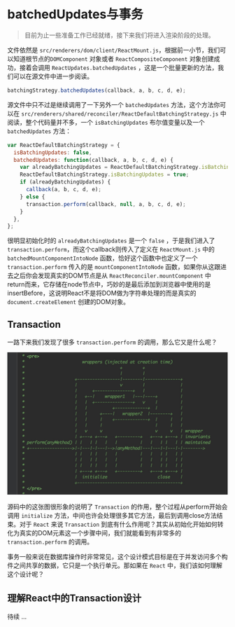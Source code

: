 # batchedUpdates与事务

> 目前为止一些准备工作已经就绪，接下来我们将进入渲染阶段的处理。

文件依然是 `src/renderers/dom/client/ReactMount.js`，根据前一小节，我们可以知道根节点的`DOMComponent` 对象或者 `ReactCompositeComponent` 对象创建成功，接着会调用 `ReactUpdates.batchedUpdates` ，这是一个批量更新的方法，我们可以在源文件中进一步阅读。

```JavaScript
batchingStrategy.batchedUpdates(callback, a, b, c, d, e);
```

源文件中只不过是继续调用了一下另外一个 `batchedUpdates` 方法，这个方法你可以在 `src/renderers/shared/reconciler/ReactDefaultBatchingStrategy.js` 中阅读，整个代码量并不多，一个 `isBatchingUpdates` 布尔值变量以及一个 `batchedUpdates` 方法：

```JavaScript
var ReactDefaultBatchingStrategy = {
  isBatchingUpdates: false,
  batchedUpdates: function(callback, a, b, c, d, e) {
    var alreadyBatchingUpdates = ReactDefaultBatchingStrategy.isBatchingUpdates;
    ReactDefaultBatchingStrategy.isBatchingUpdates = true;
    if (alreadyBatchingUpdates) {
      callback(a, b, c, d, e);
    } else {
      transaction.perform(callback, null, a, b, c, d, e);
    }
  },
};
```

很明显初始化时的 `alreadyBatchingUpdates` 是一个 `false` ，于是我们进入了 `transaction.perform`，而这个callback则传入了定义在 `ReactMount.js` 中的 `batchedMountComponentIntoNode` 函数，恰好这个函数中也定义了一个 `transaction.perform` 传入的是 `mountComponentIntoNode` 函数，如果你从这跟进去之后你会发现真实的DOM节点是从 `ReactReconciler.mountComponent` 中return而来，它存储在node节点中，巧妙的是最后添加到浏览器中使用的是insertBefore，这说明React不是将DOM做为字符串处理的而是真实的 `document.createElement` 创建的DOM对象。

## Transaction

一路下来我们发现了很多 `transaction.perform` 的调用，那么它又是什么呢？

![](img/transaction.png)

源码中的这张图很形象的说明了 `Transaction` 的作用，整个过程从perform开始会调用 `initialize` 方法，中间也许会处理很多其它方法，最后到调用close方法结束。对于 `React` 来说 `Transaction` 到底有什么作用呢？其实从初始化开始如何转化为真实的DOM元素这一个步骤中间，我们就能看到有非常多的 `transaction.perform` 的调用。

事务一般来说在数据库操作时非常常见，这个设计模式目标是在于并发访问多个构件之间共享的数据，它只是一个执行单元。那如果在 `React` 中，我们该如何理解这个设计呢？

## 理解React中的Transaction设计

待续 ...

